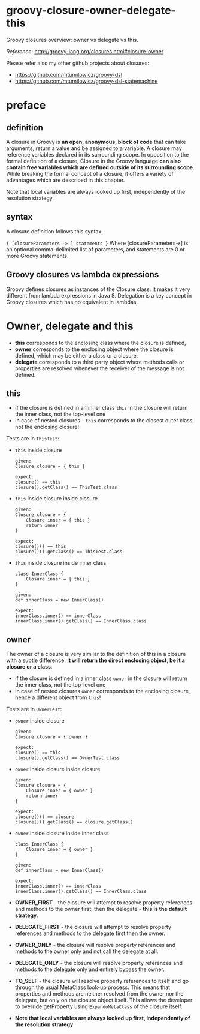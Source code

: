 # groovy-closure-owner-delegate-this
Groovy closures overview: owner vs delegate vs this.

_Reference_: http://groovy-lang.org/closures.html#closure-owner

Please refer also my other github projects about closures:
* https://github.com/mtumilowicz/groovy-dsl
* https://github.com/mtumilowicz/groovy-dsl-statemachine

# preface
## definition
A closure in Groovy is **an open, anonymous, block of code** that can 
take arguments, return a value and be assigned to a variable. A closure 
may reference variables declared in its surrounding scope. In opposition to 
the formal definition of a closure, Closure in the Groovy language **can 
also contain free variables which are defined outside of its surrounding 
scope**. While breaking the formal concept of a closure, it offers a 
variety of advantages which are described in this chapter.

Note that local variables are always looked up first, independently of 
the resolution strategy.

## syntax
A closure definition follows this syntax:

`{ [closureParameters -> ] statements }`
Where [closureParameters->] is an optional comma-delimited list of 
parameters, and statements are 0 or more Groovy statements.

## Groovy closures vs lambda expressions
Groovy defines closures as instances of the Closure class. It makes 
it very different from lambda expressions in Java 8. Delegation is a 
key concept in Groovy closures which has no equivalent in lambdas.

# Owner, delegate and this
* **this** corresponds to the enclosing class where the closure is 
defined,
* **owner** corresponds to the enclosing object where the closure is 
defined, which may be either a class or a closure,
* **delegate** corresponds to a third party object where methods 
calls or properties are resolved whenever the receiver of the message 
is not defined.

## this
* if the closure is defined in an inner class
`this` in the closure will return the inner class, not the top-level one
* in case of nested closures - `this` corresponds to the closest outer 
class, not the enclosing closure!

Tests are in `ThisTest`:
* `this` inside closure
    ```
    given:
    Closure closure = { this }
    
    expect:
    closure() == this
    closure().getClass() == ThisTest.class
    ```
* `this` inside closure inside closure
    ```
    given:
    Closure closure = {
        Closure inner = { this }
        return inner
    }
    
    expect:
    closure()() == this
    closure()().getClass() == ThisTest.class
    ```
* `this` inside closure inside inner class
    ```
    class InnerClass {
        Closure inner = { this }
    }
    ```
    ```
    given:
    def innerClass = new InnerClass()
    
    expect:
    innerClass.inner() == innerClass
    innerClass.inner().getClass() == InnerClass.class 
    ```

## owner
The owner of a closure is very similar to the definition of this 
in a closure with a subtle difference: **it will return the direct 
enclosing object, be it a closure or a class**.

* if the closure is defined in a inner class
`owner` in the closure will return the inner class, not the top-level one
* in case of nested closures `owner` corresponds to the enclosing 
closure, hence a different object from `this`!

Tests are in `OwnerTest`:
* `owner` inside closure
    ```
    given:
    Closure closure = { owner }
    
    expect:
    closure() == this
    closure().getClass() == OwnerTest.class
    ```
* `owner` inside closure inside closure
    ```
    given:
    Closure closure = {
        Closure inner = { owner }
        return inner
    }
    
    expect:
    closure()() == closure
    closure()().getClass() == closure.getClass()
    ```
* `owner` inside closure inside inner class
    ```
    class InnerClass {
        Closure inner = { owner }
    }    
    ```
    ```
    given:
    def innerClass = new InnerClass()
    
    expect:
    innerClass.inner() == innerClass
    innerClass.inner().getClass() == InnerClass.class
    ```

* **OWNER_FIRST** - the closure will attempt 
to resolve property references and methods to the owner first, then 
the delegate - **this is the default strategy**.

* **DELEGATE_FIRST** - the closure will attempt to resolve property 
references and methods to the delegate first then the owner.

* **OWNER_ONLY** - the closure will resolve property 
references and methods to the owner only and not call the delegate 
at all.

* **DELEGATE_ONLY** - the closure will resolve property 
references and methods to the delegate only and entirely bypass 
the owner.

* **TO_SELF** - the closure will resolve property references to 
itself and go through the usual MetaClass look-up process. This 
means that properties and methods are neither resolved from the 
owner nor the delegate, but only on the closure object itself. 
This allows the developer to override getProperty using 
`ExpandoMetaClass` of the closure itself.

* **Note that local variables are always looked up first, 
independently of the resolution strategy.**